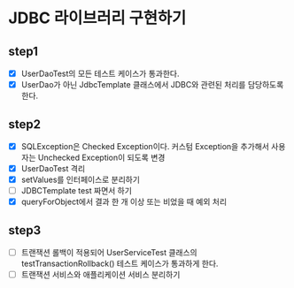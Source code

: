 # JDBC 라이브러리 구현하기

## step1
- [x] UserDaoTest의 모든 테스트 케이스가 통과한다.
- [x] UserDao가 아닌 JdbcTemplate 클래스에서 JDBC와 관련된 처리를 담당하도록 한다.

## step2 
- [x] SQLException은 Checked Exception이다. 커스텀 Exception을 추가해서 사용자는 Unchecked Exception이 되도록 변경 
- [x] UserDaoTest 격리
- [x] setValues를 인터페이스로 분리하기 
- [ ] JDBCTemplate test 짜면서 하기
- [x] queryForObject에서 결과 한 개 이상 또는 비었을 때 예외 처리

## step3
- [ ] 트랜잭션 롤백이 적용되어 UserServiceTest 클래스의 testTransactionRollback() 테스트 케이스가 통과하게 한다. 
- [ ] 트랜잭션 서비스와 애플리케이션 서비스 분리하기 

